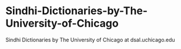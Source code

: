 # Sindhi-Dictionaries-by-The-University-of-Chicago
Sindhi Dictionaries by The University of Chicago at dsal.uchicago.edu
